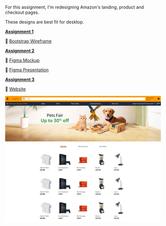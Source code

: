 For this assignment, I'm redesigning Amazon's landing, product and checkout pages.

These designs are best fit for desktop.

**[Assignment 1](files/assignment1.md)**

🌟 [Bootstrap Wireframe](files/balsamiq_wireframes.pdf)

**[Assignment 2](files/assignment2.md)**

🌟 [Figma Mockup](https://www.figma.com/file/TCeDYASrWWNN30PiyGJIVb/Amazon?node-id=0%3A1)

🌟 [Figma Presentation](https://www.figma.com/proto/TCeDYASrWWNN30PiyGJIVb/Amazon?node-id=4%3A3&scaling=min-zoom)

**[Assignment 3](files/assignment3.md)**

🌟 [Website](https://hellodommy.github.io/amazon-redesign/)

![](img/screenshot.png)
